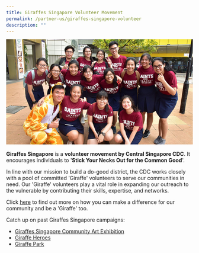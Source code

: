 ```yaml
---
title: Giraffes Singapore Volunteer Movement
permalink: /partner-us/giraffes-singapore-volunteer
description: ""
---
```

![Giraffes Singapore](/images/Partner%20Us/2018-giraffe-main.jpg)

**Giraffes Singapore** is a **volunteer movement by Central Singapore CDC**. It encourages individuals to '**Stick Your Necks Out for the Common Good**'.  
  
In line with our mission to build a do-good district, the CDC works closely with a pool of committed 'Giraffe' volunteers to serve our communities in need. Our 'Giraffe' volunteers play a vital role in expanding our outreach to the vulnerable by contributing their skills, expertise, and networks.  
  
Click [here](https://forms.cwp.gov.sg/cdccpd/volunteerform) to find out more on how you can make a difference for our community and be a 'Giraffe' too.  
  
Catch up on past Giraffes Singapore campaigns:

*   [Giraffes Singapore Community Art Exhibition](https://www.cdc.gov.sg/docs/librariesprovider2/documents-cscdc/programmes/giraffes/exhibition-brochure_lowres.pdf)
*   [Giraffe Heroes](https://www.youtube.com/watch?v=kySkyxLLdA8)
*   [Giraffe Park](https://www.facebook.com/watch/?v=1711230715838606)